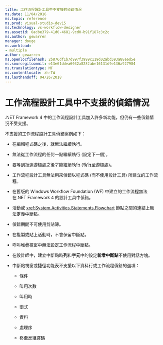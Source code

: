 ```yaml
---
title: 工作流程設計工具中不支援的偵錯情況
ms.date: 11/04/2016
ms.topic: reference
ms.prod: visual-studio-dev15
ms.technology: vs-workflow-designer
ms.assetid: 6adbe379-41d0-4681-9cd0-b91f187c3c2c
ms.author: gewarren
manager: douge
ms.workload:
- multiple
author: gewarren
ms.openlocfilehash: 2b876df1b7d997f3999c119d02abd593a88e6d5e
ms.sourcegitcommit: e13e61ddea6032a8282abe16131d9e136a927984
ms.translationtype: MT
ms.contentlocale: zh-TW
ms.lasthandoff: 04/26/2018
---
```

# <a name="unsupported-debugging-scenarios-in-the-workflow-designer"></a>工作流程設計工具中不支援的偵錯情況

.NET Framework 4 中的工作流程設計工具加入許多新功能，但仍有一些偵錯情況不受支援。

不支援的工作流程設計工具偵錯案例如下：

-   在編輯程式碼之後，就無法繼續執行。

-   無法從工作流程的任何一點繼續執行 (設定下一個)。

-   要等到抵達游標處之後才能繼續執行 (執行至游標處)。

-   工作流程設計工具無法用來偵錯以程式碼 (而不使用設計工具) 所建立的工作流程。

-   在舊版的 Windows Workflow Foundation (WF) 中建立的工作流程無法在.NET Framework 4 的設計工具中偵錯。

-   活動或 <xref:System.Activities.Statements.Flowchart> 節點之間的連結上無法定義中斷點。

-   偵錯期間不可使用剪貼簿。

-   在複製或貼上活動時，不會保留中斷點。

-   呼叫堆疊視窗中無法設定工作流程中斷點。

-   在設計師中，建立中斷點時**列**和**字元**中的設定**新增中斷點**不使用對話方塊。

-   中斷點視窗或捷徑功能表不支援以下資料行或工作流程偵錯的選項：

    -   條件

    -   叫用次數

    -   叫用時

    -   函式

    -   資料

    -   處理序

    -   移至反組譯碼